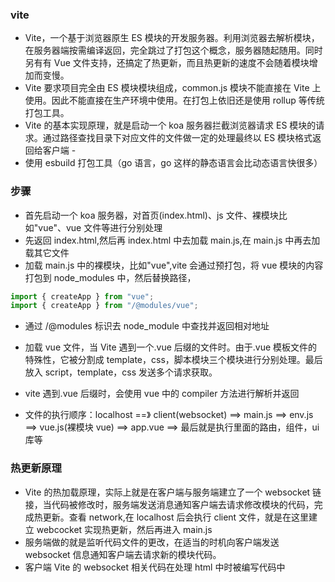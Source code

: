 ### vite

- Vite，一个基于浏览器原生 ES 模块的开发服务器。利用浏览器去解析模块，在服务器端按需编译返回，完全跳过了打包这个概念，服务器随起随用。同时另有有 Vue 文件支持，还搞定了热更新，而且热更新的速度不会随着模块增加而变慢。
- Vite 要求项目完全由 ES 模块模块组成，common.js 模块不能直接在 Vite 上使用。因此不能直接在生产环境中使用。在打包上依旧还是使用 rollup 等传统打包工具。
- Vite 的基本实现原理，就是启动一个 koa 服务器拦截浏览器请求 ES 模块的请求。通过路径查找目录下对应文件的文件做一定的处理最终以 ES 模块格式返回给客户端 -
- 使用 esbuild 打包工具（go 语言，go 这样的静态语言会比动态语言快很多）

### 步骤

- 首先启动一个 koa 服务器，对首页(index.html)、js 文件、裸模块比如"vue"、vue 文件等进行分别处理
- 先返回 index.html,然后再 index.html 中去加载 main.js,在 main.js 中再去加载其它文件
- 加载 main.js 中的裸模块，比如"vue",vite 会通过预打包，将 vue 模块的内容打包到 node_modules 中，然后替换路径，

```js
import { createApp } from "vue";
import { createApp } from "/@modules/vue";
```

- 通过 /@modules 标识去 node_module 中查找并返回相对地址
- 加载 vue 文件，当 Vite 遇到一个.vue 后缀的文件时。由于.vue 模板文件的特殊性，它被分割成 template，css，脚本模块三个模块进行分别处理。最后放入 script，template，css 发送多个请求获取。
- vite 遇到.vue 后缀时，会使用 vue 中的 compiler 方法进行解析并返回

- 文件的执行顺序：localhost ==》 client(websocket) ==> main.js ==> env.js ==> vue.js(裸模块 vue) ==> app.vue ==> 最后就是执行里面的路由，组件，ui 库等

### 热更新原理

- Vite 的热加载原理，实际上就是在客户端与服务端建立了一个 websocket 链接，当代码被修改时，服务端发送消息通知客户端去请求修改模块的代码，完成热更新。查看 network,在 localhost 后会执行 client 文件，就是在这里建立 webcocket 实现热更新，然后再进入 main.js
- 服务端做的就是监听代码文件的更改，在适当的时机向客户端发送 websocket 信息通知客户端去请求新的模块代码。
- 客户端 Vite 的 websocket 相关代码在处理 html 中时被编写代码中
